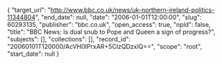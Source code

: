 {
  "target_url": "http://www.bbc.co.uk/news/uk-northern-ireland-politics-11344804", 
  "end_date": null, 
  "date": "2006-01-01T12:00:00", 
  "slug": 60293135, 
  "publisher": "bbc.co.uk", 
  "open_access": true, 
  "npld": false, 
  "title": "BBC News: Is dual snub to Pope and Queen a sign of progress?", 
  "subjects": [], 
  "collections": [], 
  "record_id": "20060101T120000/AcVH0IPrxAR+5ClzQDzxlQ==", 
  "scope": "root", 
  "start_date": null
}

